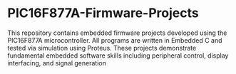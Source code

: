 # PIC16F877A-Firmware-Projects
This repository contains embedded firmware projects developed using the PIC16F877A microcontroller. All programs are written in Embedded C and tested via simulation using Proteus. These projects demonstrate fundamental embedded software skills including peripheral control, display interfacing, and signal generation
